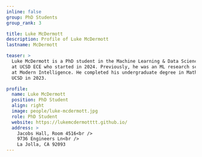 ```yaml
---
inline: false
group: PhD Students
group_rank: 3

title: Luke McDermott
description: Profile of Luke McDermott
lastname: McDermott

teaser: >
  Luke McDermott is a PhD student in the Machine Learning & Data Science track
  at UCSD ECE who started in 2024. Previously, he was an ML research scientist
  at Modern Intelligence. He completed his undergraduate degree in Math-CS at
  UCSD in 2023.

profile:
  name: Luke McDermott
  position: PhD Student
  align: right
  image: people/luke-mcdermott.jpg
  role: PhD Student
  website: https://lukemcdermotttt.github.io/
  address: >
    Jacobs Hall, Room 4516<br />
    9736 Engineers Ln<br />
    La Jolla, CA 92093
---
```


